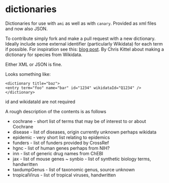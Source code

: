 # dictionaries
Dictionaries for use with `ami` as well as with `canary`. Provided as xml files and now also JSON.

To contribute simply fork and make a pull request with a new dictionary. Ideally include some external identifier (particularly Wikidata) for each term if possible. For inspiration see this: [blog post](http://discuss.contentmine.org/t/building-a-new-facet-from-wikidata/237). By Chris Kittel about making a dictionary for species from Wikidata.

Either XML or JSON is fine.

Looks something like:
```
<dictionary title="baz">
<entry term="foo" name="bar" id="1234" wikidataId="Q1234" />
</dictionary>
```

id and wikidataId  are not required

A rough description of the contents is as follows
* cochrane - short list of terms that may be of interest to or about Cochrane
* disease - list of diseases, origin currently unknown perhaps wikidata
* epidemic - very short list relating to epidemics
* funders - list of funders provided by CrossRef
* hgnc - list of human genes perhaps from NIH?
* inn - list of generic drug names from ChEBI
* jax - list of mouse genes
~ synbio - list of synthetic biology terms, handwritten
* taxdumpGenus - list of taxonomic genus, source unknown
* tropicalVirus - list of tropical viruses, handwritten
